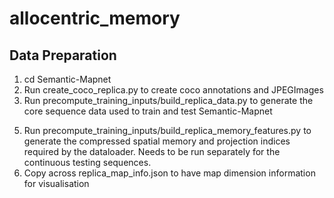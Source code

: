 # allocentric_memory
## Data Preparation ##
1) cd Semantic-Mapnet
2) Run create_coco_replica.py to create coco annotations and JPEGImages
3) Run precompute_training_inputs/build_replica_data.py to generate the core sequence data used to train and test Semantic-Mapnet
<!-- 4) Run build_smnet_features.py to run SMNet inference and save the spatial memory tensors. Due to memory, we run each method on the first 500 images in the sequence and save the resulting representation to file. Again, due to memory constraints, some
   sequences did not finish. We need to move towards running SMNet recurrently such that the entire sequenece does not need to be stored in memory to overcome these limitations. -->
5) Run precompute_training_inputs/build_replica_memory_features.py to generate the compressed spatial memory and projection indices required by the dataloader. Needs to be run separately for the continuous testing sequences.
7) Copy across replica_map_info.json to have map dimension information for visualisation
